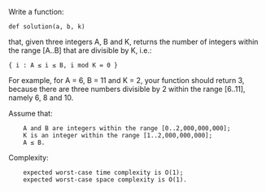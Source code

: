 Write a function:

    def solution(a, b, k)

that, given three integers A, B and K, returns the number of integers within the range [A..B] that are divisible by K, i.e.:

    { i : A ≤ i ≤ B, i mod K = 0 }

For example, for A = 6, B = 11 and K = 2, your function should return 3, because there are three numbers divisible by 2 within the range [6..11], namely 6, 8 and 10.

Assume that:

        A and B are integers within the range [0..2,000,000,000];
        K is an integer within the range [1..2,000,000,000];
        A ≤ B.

Complexity:

        expected worst-case time complexity is O(1);
        expected worst-case space complexity is O(1).

